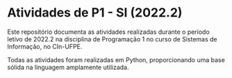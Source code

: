 # Atividades de P1 - SI (2022.2)
Este repositório documenta as atividades realizadas durante o período letivo de 2022.2 na disciplina de Programação 1 no curso de Sistemas de Informação, no CIn-UFPE.

Todas as atividades foram realizadas em Python, proporcionando uma base sólida na linguagem amplamente utilizada.
